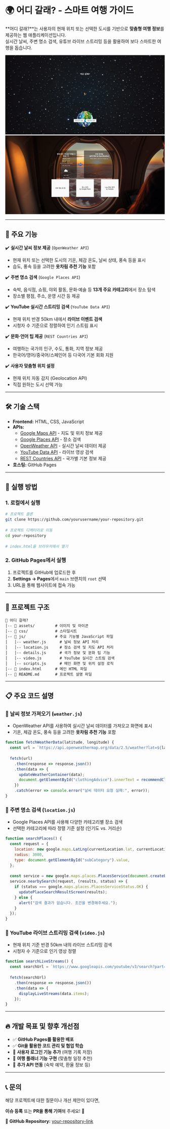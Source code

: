 # 🌍 어디 갈래? - 스마트 여행 가이드  

**어디 갈래?**는 사용자의 현재 위치 또는 선택한 도시를 기반으로 **맞춤형 여행 정보**를 제공하는 웹 애플리케이션입니다.  
실시간 날씨, 주변 명소 검색, 유튜브 라이브 스트리밍 등을 활용하여 보다 스마트한 여행을 돕습니다.  

![Project Preview_1](assets/preview_1.png) 
![Project Preview_2](assets/preview_2.png)  


---

## 📌 주요 기능  

✔️ **실시간 날씨 정보 제공** (`OpenWeather API`)  
- 현재 위치 또는 선택한 도시의 기온, 체감 온도, 날씨 상태, 풍속 등을 표시  
- 습도, 풍속 등을 고려한 **옷차림 추천 기능** 포함  

✔️ **주변 명소 검색** (`Google Places API`)  
- 숙박, 음식점, 쇼핑, 야외 활동, 문화·예술 등 **13개 주요 카테고리**에서 장소 탐색  
- 장소별 평점, 주소, 운영 시간 등 제공  

✔️ **YouTube 실시간 스트리밍 검색** (`YouTube Data API`)  
- 현재 위치 반경 50km 내에서 **라이브 이벤트 검색**  
- 시청자 수 기준으로 정렬하여 인기 스트림 표시  

✔️ **문화·언어 팁 제공** (`REST Countries API`)  
- 여행하는 국가의 인구, 수도, 통화, 지역 정보 제공  
- 한국어/영어/중국어/스페인어 등 다국어 기본 회화 지원  

✔️ **사용자 맞춤형 위치 설정**  
- 현재 위치 자동 감지 (Geolocation API)  
- 직접 원하는 도시 선택 가능  

---

## 🛠️ 기술 스택  

- **Frontend:** HTML, CSS, JavaScript  
- **APIs:**  
  - [Google Maps API](https://developers.google.com/maps) - 지도 및 위치 정보 제공  
  - [Google Places API](https://developers.google.com/places/web-service/intro) - 장소 검색  
  - [OpenWeather API](https://openweathermap.org/) - 실시간 날씨 데이터 제공  
  - [YouTube Data API](https://developers.google.com/youtube/) - 라이브 영상 검색  
  - [REST Countries API](https://restcountries.com/) - 국가별 기본 정보 제공  
- **호스팅:** GitHub Pages  

---

## 🚀 실행 방법

### 1. 로컬에서 실행

```bash
# 프로젝트 클론
git clone https://github.com/yourusername/your-repository.git

# 프로젝트 디렉터리로 이동
cd your-repository

# index.html을 브라우저에서 열기

```

### 2. GitHub Pages에서 실행

1. 프로젝트를 GitHub에 업로드한 후
2. **Settings → Pages**에서 `main` 브랜치의 `root` 선택
3. URL을 통해 웹사이트에 접속 가능

---

## 📌 프로젝트 구조

```
📂 어디 갈래?
│-- 📂 assets/         # 이미지 및 아이콘
│-- 📂 css/            # 스타일시트
│-- 📂 js/             # 주요 기능별 JavaScript 파일
│   │-- weather.js      # 날씨 정보 API 처리
│   │-- location.js     # 장소 검색 및 지도 API 처리
│   │-- details.js      # 국가 정보 및 문화 팁 기능
│   │-- video.js        # YouTube 실시간 스트림 검색
│   │-- scripts.js      # 메인 화면 및 위치 설정 로직
│-- 📜 index.html      # 메인 HTML 파일
│-- 📜 README.md       # 프로젝트 설명 파일

```

---

## 📋 주요 코드 설명

### 📍 **날씨 정보 가져오기 (`weather.js`)**

- OpenWeather API를 사용하여 실시간 날씨 데이터를 가져오고 화면에 표시
- 기온, 체감 온도, 풍속 등을 고려한 **옷차림 추천 기능** 포함

```jsx
function fetchWeatherData(latitude, longitude) {
  const url = `https://api.openweathermap.org/data/2.5/weather?lat=${latitude}&lon=${longitude}&appid=${weatherApiKey}&units=metric&lang=kr`;

  fetch(url)
    .then(response => response.json())
    .then(data => {
      updateWeatherContainer(data);
      document.getElementById("clothingAdvice").innerText = recommendClothing(data);
    })
    .catch(error => console.error("날씨 데이터 요청 실패:", error));
}

```

### 🏨 **주변 명소 검색 (`location.js`)**

- Google Places API를 사용해 다양한 카테고리별 장소 검색
- 선택한 카테고리에 따라 정렬 기준 설정 (인기도 vs. 거리순)

```jsx
function searchPlaces() {
  const request = {
    location: new google.maps.LatLng(currentLocation.lat, currentLocation.lng),
    radius: 3000,
    type: document.getElementById("subCategory").value,
  };

  const service = new google.maps.places.PlacesService(document.createElement("div"));
  service.nearbySearch(request, (results, status) => {
    if (status === google.maps.places.PlacesServiceStatus.OK) {
      updatePlaceSearchResultScreen(results);
    } else {
      alert("검색 결과가 없습니다. 조건을 변경해주세요.");
    }
  });
}

```

### 🎥 **YouTube 라이브 스트리밍 검색 (`video.js`)**

- 현재 위치 기준 반경 50km 내의 라이브 스트리밍 검색
- 시청자 수 기준으로 인기 영상 정렬

```jsx
function searchLiveStreams() {
  const searchUrl = `https://www.googleapis.com/youtube/v3/search?part=snippet&type=video&eventType=live&location=${currentLocation.lat},${currentLocation.lng}&locationRadius=50km&maxResults=5&key=${apiKey}`;

  fetch(searchUrl)
    .then(response => response.json())
    .then(data => {
      displayLiveStreams(data.items);
    });
}

```

---

## 🔥 개발 목표 및 향후 개선점

- ✅ **GitHub Pages를 활용한 배포**
- ✅ **Git을 활용한 코드 관리 및 협업 학습**
- 🔲 **사용자 로그인 기능 추가** (여행 기록 저장)
- 🔲 **여행 플래너 기능 구현** (맞춤형 일정 추천)
- 🔲 **추가 API 연동** (숙박 예약, 환율 정보 등)

---

## 📞 문의

해당 프로젝트에 대한 질문이나 개선 제안이 있다면,

**이슈 등록** 또는 **PR을 통해 기여**해 주세요! 🎉

🔗 **GitHub Repository:** [your-repository-link](https://github.com/cosmicpotato2047/where-to-go)
